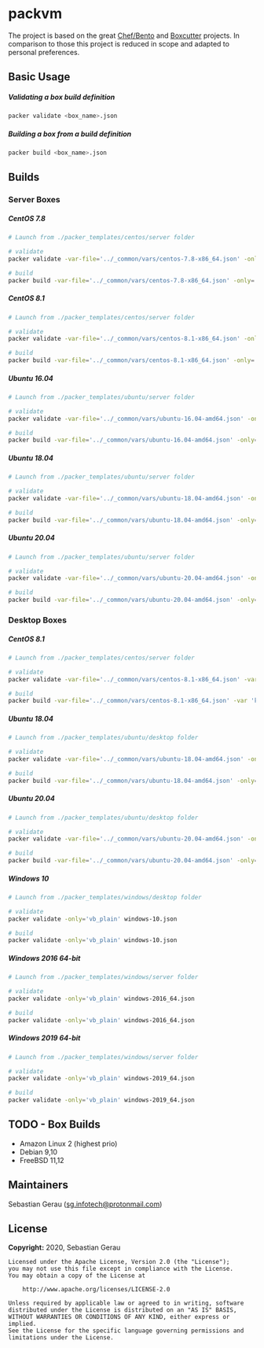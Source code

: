 # packvm

The project is based on the great [Chef/Bento](https://github.com/chef/bento) and 
[Boxcutter](https://github.com/boxcutter) projects. In comparison to those this 
project is reduced in scope and adapted to personal preferences.

## Basic Usage
##### Validating a box build definition
```bash
packer validate <box_name>.json
```

##### Building a box from a build definition
```bash
packer build <box_name>.json
```

## Builds
### **Server Boxes**
##### CentOS 7.8
```bash
# Launch from ./packer_templates/centos/server folder

# validate
packer validate -var-file='../_common/vars/centos-7.8-x86_64.json' -only='vb_plain' centos.json

# build
packer build -var-file='../_common/vars/centos-7.8-x86_64.json' -only='vb_plain' centos.json
```

##### CentOS 8.1
```bash
# Launch from ./packer_templates/centos/server folder

# validate
packer validate -var-file='../_common/vars/centos-8.1-x86_64.json' -only='vb_plain' centos.json

# build
packer build -var-file='../_common/vars/centos-8.1-x86_64.json' -only='vb_plain' centos.json
```

##### Ubuntu 16.04
```bash
# Launch from ./packer_templates/ubuntu/server folder

# validate
packer validate -var-file='../_common/vars/ubuntu-16.04-amd64.json' -only='vb_plain' ubuntu.json

# build
packer build -var-file='../_common/vars/ubuntu-16.04-amd64.json' -only='vb_plain' ubuntu.json
```

##### Ubuntu 18.04
```bash
# Launch from ./packer_templates/ubuntu/server folder

# validate
packer validate -var-file='../_common/vars/ubuntu-18.04-amd64.json' -only='vb_plain' ubuntu.json

# build
packer build -var-file='../_common/vars/ubuntu-18.04-amd64.json' -only='vb_plain' ubuntu.json
```

##### Ubuntu 20.04
```bash
# Launch from ./packer_templates/ubuntu/server folder

# validate
packer validate -var-file='../_common/vars/ubuntu-20.04-amd64.json' -only='vb_plain' ubuntu.json

# build
packer build -var-file='../_common/vars/ubuntu-20.04-amd64.json' -only='vb_plain' ubuntu.json
```

### **Desktop Boxes**
##### CentOS 8.1
```bash
# Launch from ./packer_templates/centos/server folder

# validate
packer validate -var-file='../_common/vars/centos-8.1-x86_64.json' -var 'ks_path=8/ks_desktop.cfg' -only='vb_plain' centos.json

# build
packer build -var-file='../_common/vars/centos-8.1-x86_64.json' -var 'ks_path=8/ks_desktop.cfg' -only='vb_plain' centos.json
```

##### Ubuntu 18.04
```bash
# Launch from ./packer_templates/ubuntu/desktop folder

# validate
packer validate -var-file='../_common/vars/ubuntu-18.04-amd64.json' -only='vb_plain' ubuntu.json

# build
packer build -var-file='../_common/vars/ubuntu-18.04-amd64.json' -only='vb_plain' ubuntu.json
```

##### Ubuntu 20.04
```bash
# Launch from ./packer_templates/ubuntu/desktop folder

# validate
packer validate -var-file='../_common/vars/ubuntu-20.04-amd64.json' -only='vb_plain' ubuntu.json

# build
packer build -var-file='../_common/vars/ubuntu-20.04-amd64.json' -only='vb_plain' ubuntu.json
```

##### Windows 10
```bash
# Launch from ./packer_templates/windows/desktop folder

# validate
packer validate -only='vb_plain' windows-10.json

# build
packer validate -only='vb_plain' windows-10.json
```

##### Windows 2016 64-bit
```bash
# Launch from ./packer_templates/windows/server folder

# validate
packer validate -only='vb_plain' windows-2016_64.json

# build
packer validate -only='vb_plain' windows-2016_64.json
```

##### Windows 2019 64-bit
```bash
# Launch from ./packer_templates/windows/server folder

# validate
packer validate -only='vb_plain' windows-2019_64.json

# build
packer validate -only='vb_plain' windows-2019_64.json
```

## TODO - Box Builds
* Amazon Linux 2 (highest prio)
* Debian 9,10
* FreeBSD 11,12

## Maintainers
Sebastian Gerau ([sg.infotech@protonmail.com](mailto:sg.infotech@protonmail.com))

## License
**Copyright:** 2020, Sebastian Gerau

```
Licensed under the Apache License, Version 2.0 (the "License");
you may not use this file except in compliance with the License.
You may obtain a copy of the License at

    http://www.apache.org/licenses/LICENSE-2.0

Unless required by applicable law or agreed to in writing, software
distributed under the License is distributed on an "AS IS" BASIS,
WITHOUT WARRANTIES OR CONDITIONS OF ANY KIND, either express or implied.
See the License for the specific language governing permissions and
limitations under the License.
```
